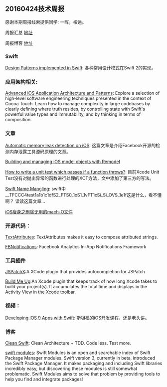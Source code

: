 
## 20160424技术周报

感谢本期周报线索提供同学: 一晖，桉远。

周报汇总 [地址](https://github.com/BaiduHiDeviOS/iOS-Tech-Weekly)

周报博客 [地址](http://baiduhidevios.github.io/)

### Swift

[Design Patterns implemented in Swift](https://github.com/ochococo/Design-Patterns-In-Swift): 各种常用设计模式在Swift 2的实现。

### 应用架构相关:

[Advanced iOS Application Architecture and Patterns](https://developer.apple.com/videos/play/wwdc2014/229/): Explore a selection of high-level software engineering techniques presented in the context of Cocoa Touch. Learn how to manage complexity in large codebases by clearly defining where truth resides, by controlling state with Swift's powerful value types and immutability, and by thinking in terms of composition.

### 文章

[Automatic memory leak detection on iOS](https://code.facebook.com/posts/583946315094347/automatic-memory-leak-detection-on-ios/?utm_source=codedot_rss_feed&utm_medium=rss&utm_campaign=RSS+Feed): 这篇文章是介绍Facebook开源的检测内存泄露工具源码原理的文章。

[Building and managing iOS model objects with Remodel](https://code.facebook.com/posts/1154141864616569/building-and-managing-ios-model-objects-with-remodel/)

[How to write a unit test which passes if a function throws?](https://forums.developer.apple.com/thread/5824): 目前Xcode Unit Test没有对抛出异常的函数进行处理的XCT方法，文中添加了第三方的写法。

[Swift Name Mangling](https://mikeash.com/pyblog/friday-qa-2014-08-15-swift-name-mangling.html): swift中 __TFCCC4test1a1b1c1dfS2_FTS0_1xS1_1vFT1xSi_Si_OVS_1e1f这是什么，看不懂啊？ 读读这篇文章...

[iOS瘦身之删除无用的mach-O文件](http://mp.weixin.qq.com/s?__biz=MzA3ODg4MDk0Ng==&mid=2651112096&idx=1&sn=ce8fccce7d5f70e30c078e63e8ea0d15&scene=0#wechat_redirect)

### 开源代码：

[TextAttributes](https://github.com/delba/TextAttributes): TextAttributes makes it easy to compose attributed strings.

[FBNotifications](https://github.com/facebook/FBNotifications): Facebook Analytics In-App Notifications Framework


### 工具插件

[JSPatchX](https://github.com/bang590/JSPatchX):A XCode plugin that provides autocompletion for JSPatch

[Build Me Up](https://github.com/edwardaux/BuildMeUp):An Xcode plugin that keeps track of how long Xcode takes to build your project(s). It accumulates the total time and displays in the Activity View in the Xcode toolbar.

### 视频：

[Developing iOS 9 Apps with Swift](https://itunes.apple.com/us/course/developing-ios-9-apps-swift/id1104579961): 斯坦福的iOS开发课程，还是老头讲。

### 博客

[Clean Swift](http://clean-swift.com/clean-swift-ios-architecture/): Clean Architecture + TDD. Code less. Test more.

[swift modules](https://swiftmodules.com/): Swift Modules is an open and searchable index of Swift Package Manager modules. Swift version 3, currently in beta, introduced the Swift Package Manager. It makes packaging and including Swift libraries incredibly easy, but discovering these modules is still somewhat problematic. Swift Modules aims to solve that problem by providing tools to help you find and integrate packages!
